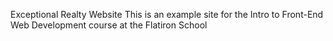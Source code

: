 Exceptional Realty Website
This is an example site for the Intro to Front-End Web Development course at the Flatiron School
